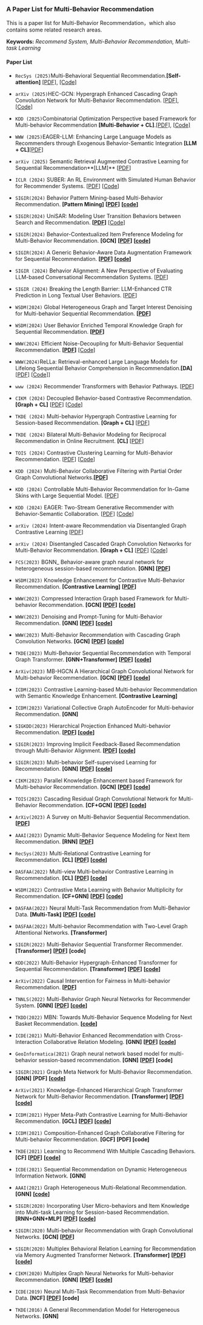 ### A Paper List for Multi-Behavior Recommendation

This is a paper list for Multi-Behavior Recommendation，which also contains some related research areas.

**Keywords:** *Recommend System, Multi-Behavior Recommendation, Multi-task Learning*



#### Paper List

- `RecSys (2025)`Multi-Behavioral Sequential Recommendation.**[Self-attention]** [[PDF]](https://dl.acm.org/doi/10.1145/3640457.3688166), [[Code]](https://github.com/Shereen-Elsayed/MBSRec)
- `arXiv (2025)`HEC-GCN: Hypergraph Enhanced Cascading Graph Convolution Network for Multi-Behavior Recommendation. [[PDF]](https://arxiv.org/pdf/2412.14476), [[Code]](https://github.com/marqu22/HEC-GCN)
- `KDD (2025)`Combinatorial Optimization Perspective based Framework for Multi-behavior Recommendation **[Multi-Behavior + CL]**.[[PDF]](https://arxiv.org/pdf/2502.02232), [[Code\]](https://github.com/1918190/COPF)
- `WWW (2025)`EAGER-LLM: Enhancing Large Language Models as Recommenders through Exogenous Behavior-Semantic Integration **[LLM + CL]**[[PDF]](https://arxiv.org/pdf/2502.14735)
- `arXiv (2025)` Semantic Retrieval Augmented Contrastive Learning for Sequential Recommendation**[LLM]** [[PDF](https://arxiv.org/pdf/2503.04162)]
- `ICLR (2024)` SUBER: An RL Environment with Simulated Human Behavior for Recommender Systems. [[PDF](https://arxiv.org/pdf/2406.01631)] [[Code](https://github.com/SUBER-Team/SUBER)]
- `SIGIR(2024)` Behavior Pattern Mining-based Multi-Behavior Recommendation. **[Pattern Mining]** **[[PDF](https://dl.acm.org/doi/pdf/10.1145/3626772.3657973)]** **[[code](https://github.com/rookitkitlee/BPMR)]**
- `SIGIR(2024)` UniSAR: Modeling User Transition Behaviors between Search and Recommendation. **[[PDF](https://dl.acm.org/doi/pdf/10.1145/3626772.3657811)]** [[Code\]](https://github.com/TengShi-RUC/UniSAR)
- `SIGIR(2024)` Behavior-Contextualized Item Preference Modeling for Multi-Behavior Recommendation. **[GCN]** **[[PDF](https://dl.acm.org/doi/pdf/10.1145/3626772.3657696)]** **[[code](https://github.com/MingshiYan/BIPN)]**
- `SIGIR(2024)` A Generic Behavior-Aware Data Augmentation Framework for Sequential Recommendation. **[[PDF](https://dl.acm.org/doi/pdf/10.1145/3626772.3657682)]** **[[code](https://github.com/XiaoJingC/MBASR)]**
- `SIGIR (2024)` Behavior Alignment: A New Perspective of Evaluating LLM-based Conversational Recommendation Systems. [[PDF](https://dl.acm.org/doi/pdf/10.1145/3626772.3657924)]
- `SIGIR (2024)` Breaking the Length Barrier: LLM-Enhanced CTR Prediction in Long Textual User Behaviors. [[PDF](https://dl.acm.org/doi/pdf/10.1145/3626772.3657974)]
- `WSDM(2024)` Global Heterogeneous Graph and Target Interest Denoising for Multi-behavior Sequential Recommendation. **[[PDF](https://dl.acm.org/doi/pdf/10.1145/3616855.3635857)]**
- `WSDM(2024)` User Behavior Enriched Temporal Knowledge Graph for Sequential Recommendation. **[[PDF](https://dl.acm.org/doi/pdf/10.1145/3616855.3635762)]**
- `WWW(2024)` Efficient Noise-Decoupling for Multi-Behavior Sequential Recommendation. **[[PDF](https://dl.acm.org/doi/pdf/10.1145/3589334.3645380)]** [[Code]](https://github.com/huschbsd/END4REC)
- `WWW(2024)`ReLLa: Retrieval-enhanced Large Language Models for Lifelong Sequential Behavior Comprehension in Recommendation.**[DA]** [[PDF]](https://arxiv.org/pdf/2308.11131.pdf) [[Code\]](https://github.com/LaVieEnRose365/ReLLa)]
- `www (2024)` Recommender Transformers with Behavior Pathways. [[PDF](https://dl.acm.org/doi/pdf/10.1145/3589334.3645528)]
- `CIKM (2024)` Decoupled Behavior-based Contrastive Recommendation. **[Graph + CL]** [[PDF\]](https://dl.acm.org/doi/pdf/10.1145/3627673.3679636) [[Code\]](https://github.com/Du-danger/DBCR)
- `TKDE (2024)` Multi-behavior Hypergraph Contrastive Learning for Session-based Recommendation. **[Graph + CL]** [[PDF\]](https://ieeexplore.ieee.org/abstract/document/10816604)
- `TKDE (2024)` Bilateral Multi-Behavior Modeling for Reciprocal Recommendation in Online Recruitment. **[CL]** [[PDF\]](https://ieeexplore.ieee.org/abstract/document/10521826/)
- `TOIS (2024)` Contrastive Clustering Learning for Multi-Behavior Recommendation. [[PDF\]](https://dl.acm.org/doi/10.1145/3698192) [[Code\]](https://github.com/lanbiolab/MBRCC)
- `KDD (2024)` Multi-Behavior Collaborative Filtering with Partial Order Graph Convolutional Networks.**[[PDF](https://dl.acm.org/doi/pdf/10.1145/3637528.3671569)]**
- `KDD (2024)` Controllable Multi-Behavior Recommendation for In-Game Skins with Large Sequential Model. [[PDF](https://dl.acm.org/doi/pdf/10.1145/3637528.3671572)]
- `KDD (2024)` EAGER: Two-Stream Generative Recommender with Behavior-Semantic Collaboration. [[PDF\]](https://arxiv.org/pdf/2406.14017) [[Code](https://github.com/yewzz/EAGER)]
- `arXiv (2024)` Intent-aware Recommendation via Disentangled Graph Contrastive Learning [[PDF](https://arxiv.org/abs/2403.03714)]
- `arXiv (2024)` Disentangled Cascaded Graph Convolution Networks for Multi-Behavior Recommendation. **[Graph + CL]** [[PDF\]](https://arxiv.org/pdf/2404.11519.pdf) [[Code\]](https://github.com/JianhuaDongCS/Disen-CGCN)

- `FCS(2023)`  BGNN_ Behavior-aware graph neural network for heterogeneous session-based recommendation.  **[GNN]**  **[[PDF](https://journal.hep.com.cn/fcs/EN/article/downloadArticleFile.do?attachType=PDF&id=33255)]** 

- `WSDM(2023)`  Knowledge Enhancement for Contrastive Multi-Behavior Recommendation.  **[Contrastive Learning]**  **[[PDF](https://arxiv.org/pdf/2301.05403.pdf)]** 

- `WWW(2023)`  Compressed Interaction Graph based Framework for Multi-behavior Recommendation.  **[GCN]**  **[[PDF](https://dl.acm.org/doi/pdf/10.1145/3543507.3583312)]**  **[[code](https://github.com/MC-CV/CIGF)]** 

- `WWW(2023)`  Denoising and Prompt-Tuning for Multi-Behavior Recommendation.  **[GNN]**  **[[PDF](https://arxiv.org/pdf/2302.05862.pdf)]**  **[[code](https://github.com/zc-97/DPT)]** 

- `WWW(2023)`  Multi-Behavior Recommendation with Cascading Graph Convolution Networks.  **[GCN]**  **[[PDF](http://export.arxiv.org/pdf/2303.15720)]**  **[[code](https://github.com/SS-00-SS/MBCGCN)]** 

- `TKDE(2023)`  Multi-Behavior Sequential Recommendation with Temporal Graph Transformer.  **[GNN+Transformer]**  **[[PDF](https://arxiv.org/pdf/2206.02687.pdf)]**  **[[code](https://github.com/akaxlh/TGT)]** 

- `ArXiv(2023)`  MB-HGCN A Hierarchical Graph Convolutional Network for Multi-behavior Recommendation.  **[GCN]**  **[[PDF](https://arxiv.org/pdf/2306.10679.pdf)]**  **[[code](https://github.com/MingshiYan/MB-HGCN)]** 

- `ICDM(2023)`  Contrastive Learning-based Multi-behavior Recommendation with Semantic Knowledge Enhancement.  **[Contrastive Learning]** 

- `ICDM(2023)`  Variational Collective Graph AutoEncoder for Multi-behavior Recommendation.  **[GNN]** 

- `SIGKDD(2023)`  Hierarchical Projection Enhanced Multi-behavior Recommendation.   **[[PDF](https://dl.acm.org/doi/pdf/10.1145/3580305.3599838)] [[code]( https://github.com/MC-CV/HPMR)]**

- `SIGIR(2023)`  Improving Implicit Feedback-Based Recommendation through Multi-Behavior Alignment.   **[[PDF](https://arxiv.org/pdf/2305.05585.pdf)]**  **[[code](https://github.com/LiuXiangYuan/MBA)]** 

- `SIGIR(2023)`  Multi-behavior Self-supervised Learning for Recommendation.  **[GNN]**  **[[PDF](https://dl.acm.org/doi/pdf/10.1145/3539618.3591734)]**  **[[code](https://github.com/Scofield666/MBSSL.git)]** 

- `CIKM(2023)`  Parallel Knowledge Enhancement based Framework for Multi-behavior Recommendation.  **[GCN]**  **[[PDF](https://arxiv.org/pdf/2308.04807.pdf)]**  **[[code](https://github.com/MC-CV/PKEF)]** 

- `TOIS(2023)`  Cascading Residual Graph Convolutional Network for Multi-Behavior Recommendation.  **[CF+GCN]**  **[[PDF](https://arxiv.org/pdf/2205.13128.pdf)]**  **[[code](https://github.com/MingshiYan/CRGCN)]** 

- `ArXiv(2023)`  A Survey on Multi-Behavior Sequential Recommendation.   **[[PDF](https://arxiv.org/pdf/2308.15701.pdf)]** 

- `AAAI(2023)`  Dynamic Multi-Behavior Sequence Modeling for Next Item Recommendation.  **[RNN]**  **[[PDF](https://arxiv.org/pdf/2301.12105.pdf)]** 

- `RecSys(2023)`  Multi-Relational Contrastive Learning for Recommendation.  **[CL]**  **[[PDF](https://dl.acm.org/doi/pdf/10.1145/3604915.3608807)]**  **[[code](https://github.com/HKUDS/RCL)]**

- `DASFAA(2022)`  Multi-view Multi-behavior Contrastive Learning in Recommendation.  **[CL]**  **[[PDF](https://browse.arxiv.org/pdf/2203.10576)]**  **[[code](https://github.com/wyqing20/MMCLR)]**

- `WSDM(2022)`  Contrastive Meta Learning with Behavior Multiplicity for Recommendation.  **[CF+GNN]**  **[[PDF](https://arxiv.org/pdf/2202.08523.pdf)]**  **[[code](https://github.com/weiwei1206/CML.git)]** 

- `DASFAA(2022)`  Neural Multi-Task Recommendation from Multi-Behavior Data.  **[Multi-Task]**  **[[PDF](https://arxiv.org/pdf/2203.10576.pdf)]**  **[[code](https://github.com/wyqing20/MMCLR)]** 

- `DASFAA(2022)`  Multi-behavior Recommendation with Two-Level Graph Attentional Networks.  **[Transformer]** 

- `SIGIR(2022)`  Multi-Behavior Sequential Transformer Recommender.  **[Transformer]**  **[[PDF](https://dl.acm.org/doi/pdf/10.1145/3477495.3532023)]**  **[code]** 

- `KDD(2022)`  Multi-Behavior Hypergraph-Enhanced Transformer for Sequential Recommendation.  **[Transformer]**  **[[PDF](https://arxiv.org/pdf/2207.05584.pdf)]**  **[[code](https://github.com/yuh-yang/MBHT-KDD22)]** 

- `ArXiv(2022)`  Causal Intervention for Fairness in Multi-behavior Recommendation.   **[[PDF](https://arxiv.org/pdf/2209.04589.pdf)]** 

- `TNNLS(2022)`  Multi-Behavior Graph Neural Networks for Recommender System.  **[GNN]**  **[[PDF](https://arxiv.org/pdf/2302.08678.pdf)]**  **[[code](https://github.com/akaxlh/MBRec)]** 

- `TKDD(2022)`  MBN: Towards Multi-Behavior Sequence Modeling for Next Basket Recommendation.  **[[code](https://github.com/gybuay/MBN)]**

- `ICDE(2021)`  Multi-Behavior Enhanced Recommendation with Cross-Interaction Collaborative Relation Modeling.  **[GNN]**  **[[PDF](https://arxiv.org/pdf/2201.02307v1.pdf)]**  **[[code](https://github.com/akaxlh/GNMR)]** 

- `GeoInformatica(2021)`  Graph neural network based model for multi-behavior session-based recommendation.  **[GNN]**  **[[PDF](https://link.springer.com/content/pdf/10.1007/s10707-021-00439-w.pdf?pdf=button)]**  **[code]** 

- `SIGIR(2021)`  Graph Meta Network for Multi-Behavior Recommendation.  **[GNN]**  **[PDF]**  **[[code](https://github.com/akaxlh/MB-GMN)]** 

- `ArXiv(2021)`  Knowledge-Enhanced Hierarchical Graph Transformer Network for Multi-Behavior Recommendation.  **[Transformer]**  **[[PDF](https://arxiv.org/pdf/2110.04000v1.pdf)]**  **[[code](https://github.com/akaxlh/KHGT)]** 

- `ICDM(2021)`  Hyper Meta-Path Contrastive Learning for Multi-Behavior Recommendation.  **[GCL]**  **[[PDF](https://arxiv.org/pdf/2109.02859v1.pdf)]**  **[[code](https://github.com/Haoran-Young/HMG-CR)]** 

- `ICDM(2021)`  Composition-Enhanced Graph Collaborative Filtering for Multi-behavior Recommendation.  **[GCF]**  **[PDF]**  **[code]** 

- `TKDE(2021)`  Learning to Recommend With Multiple Cascading Behaviors.  **[CF]**  **[[PDF](https://fi.ee.tsinghua.edu.cn/~gaochen/papers/TKDE2019-NMTR.pdf)]**  **[[code](https://github.com/fiblab)]** 

- `ICDE(2021)`  Sequential Recommendation on Dynamic Heterogeneous Information Network.  **[GNN]**

- `AAAI(2021)`  Graph Heterogeneous Multi-Relational Recommendation.  **[GNN]** **[[code](https://github.com/chenchongthu/GHCF)]**

- `SIGIR(2020)`  Incorporating User Micro-behaviors and Item Knowledge into Multi-task Learning for Session-based Recommendation.  **[RNN+GNN+MLP]**  **[[PDF](https://arxiv.org/pdf/2006.06922.pdf)]**  **[[code](https://github.com/ciecus/MKM-SR)]** 

- `SIGIR(2020)`  Multi-behavior Recommendation with Graph Convolutional Networks.  **[GCN]**  **[[PDF](http://staff.ustc.edu.cn/~hexn/papers/sigir20-MBGCN.pdf)]** 

- `SIGIR(2020)`  Multiplex Behavioral Relation Learning for Recommendation via Memory Augmented Transformer Network.  **[Transformer]**  **[[PDF](https://arxiv.org/pdf/2110.04002.pdf)]**  **[[code](https://github.com/akaxlh/MATN)]** 

- `CIKM(2020)`  Multiplex Graph Neural Networks for Multi-behavior Recommendation.  **[GNN]**  **[[PDF](https://arxiv.org/pdf/2302.08678.pdf)]**  **[[code](https://github.com/akaxlh/MBRec)]** 

- `ICDE(2019)`  Neural Multi-Task Recommendation from Multi-Behavior Data.  **[NCF]**  **[[PDF](https://arxiv.org/pdf/1809.08161v2.pdf)]**  **[code]** 

- `TKDE(2016)`  A General Recommendation Model for Heterogeneous Networks.  **[GNN]** 
